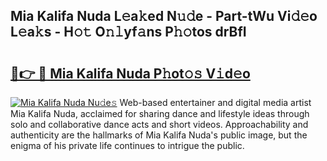 ## Mia Kalifa Nuda L𝚎a𝚔ed N𝚞𝚍e - Part-tWu Vi𝚍𝚎o L𝚎a𝚔s - H𝚘𝚝 O𝚗𝚕yf𝚊ns P𝚑𝚘tos drBfI

# <h2><a href="http://kf5bbvo.oniu.top/?m=Mia+Kalifa+Nuda">🔗👉 🔴 Mia Kalifa Nuda P𝚑ot𝚘𝚜 V𝚒d𝚎o</a></h2>

[![Mia Kalifa Nuda Nu𝚍e𝚜](https://i.imgur.com/0qMVB7G.gif)](http://kf5bbvo.oniu.top/?m=Mia+Kalifa+Nuda)
Web-based entertainer and digital media artist Mia Kalifa Nuda, acclaimed for sharing dance and lifestyle ideas through solo and collaborative dance acts and short videos. Approachability and authenticity are the hallmarks of Mia Kalifa Nuda's public image, but the enigma of his private life continues to intrigue the public.  
